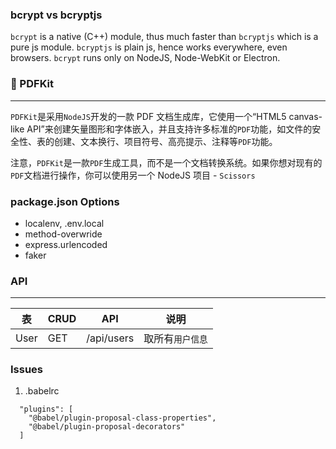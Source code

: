 ### bcrypt vs bcryptjs

`bcrypt` is a native (C++) module, thus much faster than `bcryptjs` which is a pure js module.
`bcryptjs` is plain js, hence works everywhere, even browsers. `bcrypt` runs only on NodeJS, Node-WebKit or Electron.

### 📑 PDFKit

---

`PDFKit`是采用`NodeJS`开发的一款 PDF 文档生成库，它使用一个“HTML5 canvas-like API”来创建矢量图形和字体嵌入，并且支持许多标准的`PDF`功能，如文件的安全性、表的创建、文本换行、项目符号、高亮提示、注释等`PDF`功能。

注意，`PDFKit`是一款`PDF`生成工具，而不是一个文档转换系统。如果你想对现有的`PDF`文档进行操作，你可以使用另一个 NodeJS 项目 - `Scissors`

### package.json Options

- localenv, .env.local
- method-overwride
- express.urlencoded
- faker

### API

---

| 表      | CRUD | API        | 说明             |
| ------- | ---- | ---------- | ---------------- |
| User | GET  | /api/users | 取所有`用户信息` |

### Issues

1. .babelrc

```text
  "plugins": [
    "@babel/plugin-proposal-class-properties",
    "@babel/plugin-proposal-decorators"
  ]
```

